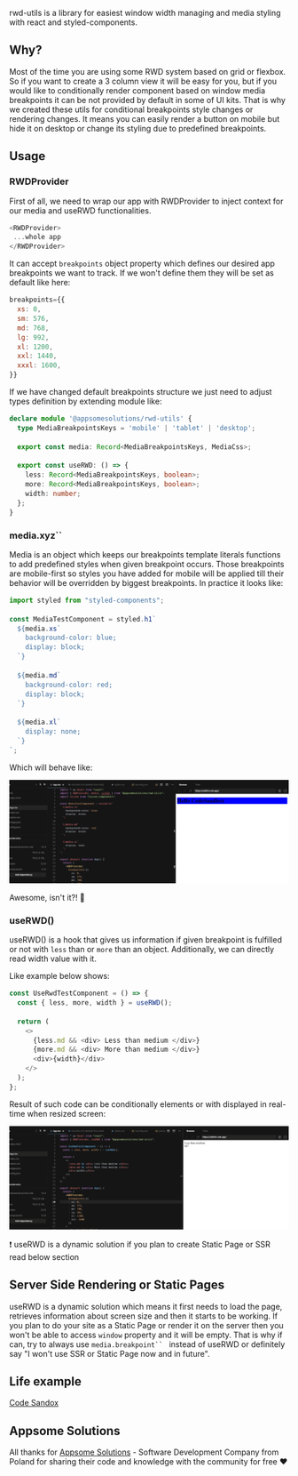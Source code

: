rwd-utils is a library for easiest window width managing and media styling with react and styled-components.

## Why?
Most of the time you are using some RWD system based on grid or flexbox. 
So if you want to create a 3 column view it will be easy for you, but if you would like to conditionally render component based on window media breakpoints it can be not provided by default in some of UI kits.
That is why we created these utils for conditional breakpoints style changes or rendering changes.
It means you can easily render a button on mobile but hide it on desktop or change its styling due to predefined breakpoints.

## Usage
### RWDProvider

First of all, we need to wrap our app with RWDProvider to inject context for our media and useRWD functionalities.
```javascript
<RWDProvider>
 ...whole app
</RWDProvider>
```

It can accept `breakpoints` object property which defines our desired app breakpoints we want to track. If we won't define them they will be set as default like here:
```javascript
breakpoints={{
  xs: 0,
  sm: 576,
  md: 768,
  lg: 992,
  xl: 1200,
  xxl: 1440,
  xxxl: 1600,
}}
```

If we have changed default breakpoints structure we just need to adjust types definition by extending module like:

```typescript
declare module '@appsomesolutions/rwd-utils' {
  type MediaBreakpointsKeys = 'mobile' | 'tablet' | 'desktop';

  export const media: Record<MediaBreakpointsKeys, MediaCss>;

  export const useRWD: () => {
    less: Record<MediaBreakpointsKeys, boolean>;
    more: Record<MediaBreakpointsKeys, boolean>;
    width: number;
  };
}
```

### media.xyz\``

Media is an object which keeps our breakpoints template literals functions to add predefined styles when given breakpoint occurs.
Those breakpoints are mobile-first so styles you have added for mobile will be applied till their behavior will be overridden by biggest breakpoints.
In practice it looks like:

```typescript
import styled from "styled-components";

const MediaTestComponent = styled.h1`
  ${media.xs`
    background-color: blue;
    display: block;
  `}

  ${media.md`
    background-color: red;
    display: block;
  `}

  ${media.xl`
    display: none;
  `}
`;
```

Which will behave like:

![alt text](https://github.com/appsome-solutions/rwd-utils/blob/master/media.gif "screen resized from mobile to desktop, first background color is blue, after reaching mobile breakpoint changes to red, after reaching desktop disappears")

Awesome, isn't it?! 🎉

### useRWD()

useRWD() is a hook that gives us information if given breakpoint is fulfilled or not with `less` than or `more` than an object. Additionally, we can directly read width value with it.

Like example below shows:

```typescript
const UseRwdTestComponent = () => {
  const { less, more, width } = useRWD();

  return (
    <>
      {less.md && <div> Less than medium </div>}
      {more.md && <div> More than medium </div>}
      <div>{width}</div>
    </>
  );
};
```

Result of such code can be conditionally elements or with displayed in real-time when resized screen:

![alt text](https://github.com/appsome-solutions/rwd-utils/blob/master/useRWD.gif "screen resized from mobile to desktop, less than medium text rendered when the screen is below medium size, more than medium is displayed when scree is above medium width and counter of window width changes dynamically when resizing")

❗ useRWD is a dynamic solution if you plan to create Static Page or SSR read below section

## Server Side Rendering or Static Pages

useRWD is a dynamic solution which means it first needs to load the page, retrieves information about screen size and then it starts to be working.
If you plan to do your site as a Static Page or render it on the server then you won't be able to access `window` property and it will be empty.
That is why if can, try to always use `media.breakpoint`` `   instead of useRWD or definitely say "I won't use SSR or Static Page now and in future".

## Life example
[Code Sandox](https://codesandbox.io/s/appsome-solutionsrwd-utils-twjm1?file=/src/App.tsx)

## Appsome Solutions
All thanks for [Appsome Solutions](https://www.appsome-solutions.com/) - Software Development Company from Poland for sharing their code and knowledge with the community for free ❤
